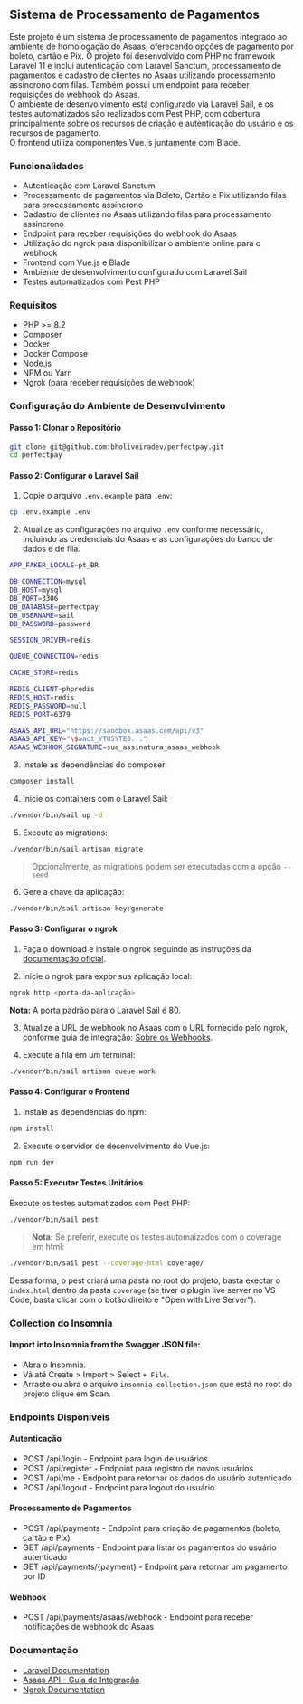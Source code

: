 ## Sistema de Processamento de Pagamentos

Este projeto é um sistema de processamento de pagamentos integrado ao ambiente de homologação do Asaas, oferecendo opções de pagamento por boleto, cartão e Pix. O projeto foi desenvolvido com PHP no framework Laravel 11 e inclui autenticação com Laravel Sanctum, processamento de pagamentos e cadastro de clientes no Asaas utilizando processamento assíncrono com filas. Também possui um endpoint para receber requisições do webhook do Asaas.\
O ambiente de desenvolvimento está configurado via Laravel Sail, e os testes automatizados são realizados com Pest PHP, com cobertura principalmente sobre os recursos de criação e autenticação do usuário e os recursos de pagamento.\
O frontend utiliza componentes Vue.js juntamente com Blade.

### Funcionalidades

- Autenticação com Laravel Sanctum
- Processamento de pagamentos via Boleto, Cartão e Pix utilizando filas para processamento assíncrono
- Cadastro de clientes no Asaas utilizando filas para processamento assíncrono
- Endpoint para receber requisições do webhook do Asaas
- Utilização do ngrok para disponibilizar o ambiente online para o webhook
- Frontend com Vue.js e Blade
- Ambiente de desenvolvimento configurado com Laravel Sail
- Testes automatizados com Pest PHP

### Requisitos

- PHP >= 8.2
- Composer
- Docker
- Docker Compose
- Node.js
- NPM ou Yarn
- Ngrok (para receber requisições de webhook)

### Configuração do Ambiente de Desenvolvimento

#### Passo 1: Clonar o Repositório
```sh
git clone git@github.com:bholiveiradev/perfectpay.git
cd perfectpay
```
#### Passo 2: Configurar o Laravel Sail

1. Copie o arquivo `.env.example` para `.env`:
```sh
cp .env.example .env
```

2. Atualize as configurações no arquivo `.env` conforme necessário, incluindo as credenciais do Asaas e as configurações do banco de dados e de fila.
```sh
APP_FAKER_LOCALE=pt_BR

DB_CONNECTION=mysql
DB_HOST=mysql
DB_PORT=3306
DB_DATABASE=perfectpay
DB_USERNAME=sail
DB_PASSWORD=password

SESSION_DRIVER=redis

QUEUE_CONNECTION=redis

CACHE_STORE=redis

REDIS_CLIENT=phpredis
REDIS_HOST=redis
REDIS_PASSWORD=null
REDIS_PORT=6379

ASAAS_API_URL="https://sandbox.asaas.com/api/v3"
ASAAS_API_KEY="\$aact_YTU5YTE0..."
ASAAS_WEBHOOK_SIGNATURE=sua_assinatura_asaas_webhook
```

3. Instale as dependências do composer:
```sh
composer install
```

4. Inicie os containers com o Laravel Sail:
```sh
./vendor/bin/sail up -d
```

5. Execute as migrations:
```sh
./vendor/bin/sail artisan migrate
```
> Opcionalmente, as migrations podem ser executadas com a opção `--seed`

6. Gere a chave da aplicação:
```sh
./vendor/bin/sail artisan key:generate
```

#### Passo 3: Configurar o ngrok

1. Faça o download e instale o ngrok seguindo as instruções da [documentação oficial](https://ngrok.com/docs/getting-started/).

2. Inicie o ngrok para expor sua aplicação local:
```sh
ngrok http <porta-da-aplicação>
```
**Nota:** A porta padrão para o Laravel Sail é 80.

3. Atualize a URL de webhook no Asaas com o URL fornecido pelo ngrok, conforme guia de integração: [Sobre os Webhooks](https://docs.asaas.com/docs/sobre-os-webhooks).

4. Execute a fila em um terminal:
```sh
./vendor/bin/sail artisan queue:work
```

#### Passo 4: Configurar o Frontend

1. Instale as dependências do npm:
```sh
npm install
```

2. Execute o servidor de desenvolvimento do Vue.js:
```sh
npm run dev
```

#### Passo 5: Executar Testes Unitários

Execute os testes automatizados com Pest PHP:
```sh
./vendor/bin/sail pest
```
> **Nota:** Se preferir, execute os testes automaizados com o coverage em html:
```sh
./vendor/bin/sail pest --coverage-html coverage/
```
Dessa forma, o pest criará uma pasta no root do projeto, basta exectar o `index.html` dentro da pasta `coverage` (se tiver o plugin live server no VS Code, basta clicar com o botão direito e "Open with Live Server").

### Collection do Insomnia

#### Import into Insomnia from the Swagger JSON file:
- Abra o Insomnia.
- Vá até Create > Import > Select `+ File`.
- Arraste ou abra o arquivo `insomnia-collection.json` que está no root do projeto clique em Scan.

### Endpoints Disponíveis
#### Autenticação
- POST /api/login - Endpoint para login de usuários
- POST /api/register - Endpoint para registro de novos usuários
- POST /api/me - Endpoint para retornar os dados do usuário autenticado
- POST /api/logout - Endpoint para logout do usuário

#### Processamento de Pagamentos
- POST /api/payments - Endpoint para criação de pagamentos (boleto, cartão e Pix)
- GET /api/payments - Endpoint para listar os pagamentos do usuário autenticado
- GET /api/payments/{payment} - Endpoint para retornar um pagamento por ID

#### Webhook
- POST /api/payments/asaas/webhook - Endpoint para receber notificações de webhook do Asaas

### Documentação
- [Laravel Documentation](https://laravel.com/docs/11.x)
- [Asaas API - Guia de Integração](https://docs.asaas.com/docs/)
- [Ngrok Documentation](https://ngrok.com/docs/getting-started/)
